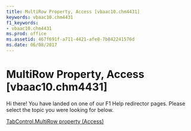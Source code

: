 ```yaml
---
title: MultiRow Property, Access [vbaac10.chm4431]
keywords: vbaac10.chm4431
f1_keywords:
- vbaac10.chm4431
ms.prod: office
ms.assetid: 467f691f-a711-4421-afe8-7b842241576d
ms.date: 06/08/2017
---
```



# MultiRow Property, Access [vbaac10.chm4431]

Hi there! You have landed on one of our F1 Help redirector pages. Please select the topic you were looking for below.

[TabControl.MultiRow property (Access)](http://msdn.microsoft.com/library/b5c3a830-d0df-7cbc-c83b-4b93bced8cd7%28Office.15%29.aspx)

